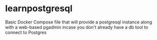 # learnpostgresql
Basic Docker Compose file that will provide a postgresql instance along with a web-based pgadmin incase you don't already have a db tool to connect to Postgres
